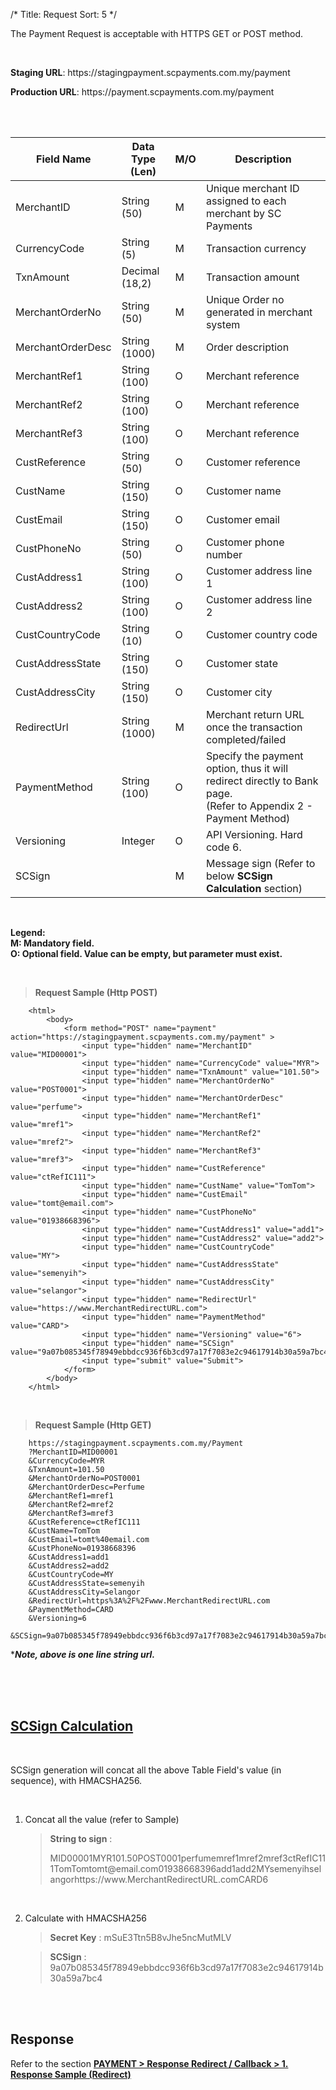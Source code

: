 /*
Title: Request
Sort: 5
*/

The Payment Request is acceptable with HTTPS GET or POST method. 

<br />

**Staging URL**:	htt<span>ps://stagingpayment.scpayments.com.my/payment

**Production URL**: htt<span>ps://payment</span>.scpayments.com.my/payment

<br />
<br />

| Field Name        | Data Type (Len) | M/O | Description                                                                                                          |
|-------------------|-----------------|-----|----------------------------------------------------------------------------------------------------------------------|
| MerchantID        | String (50)     | M   | Unique merchant   ID assigned to each merchant by SC Payments                                                     |
| CurrencyCode      | String (5)      | M   | Transaction currency                                                                                                 |
| TxnAmount         | Decimal (18,2)  | M   | Transaction amount                                                                                                   |
| MerchantOrderNo   | String (50)     | M   | Unique Order no generated in merchant system                                                                         |
| MerchantOrderDesc | String (1000)   | M   | Order description                                                                                                    |
| MerchantRef1      | String (100)    | O   | Merchant reference                                                                                                   |
| MerchantRef2      | String (100)    | O   | Merchant reference                                                                                                   |
| MerchantRef3      | String (100)    | O   | Merchant reference                                                                                                   |
| CustReference     | String (50)     | O   | Customer reference                                                                                                   |
| CustName          | String (150)    | O   | Customer name                                                                                                        |
| CustEmail         | String (150)    | O   | Customer email                                                                                                       |
| CustPhoneNo       | String (50)     | O   | Customer phone number                                                                                                |
| CustAddress1      | String (100)    | O   | Customer address line 1                                                                                              |
| CustAddress2      | String (100)    | O   | Customer address line 2                                                                                              |
| CustCountryCode   | String (10)     | O   | Customer country code                                                                                                |
| CustAddressState  | String (150)    | O   | Customer state                                                                                                       |
| CustAddressCity   | String (150)    | O   | Customer city                                                                                                        |
| RedirectUrl       | String (1000)   | M   | Merchant return URL once the transaction   completed/failed                                                          |
| PaymentMethod     | String (100)    | O   | Specify the payment option, thus it will redirect directly to Bank page.<br />(Refer to Appendix 2 - Payment Method) |
| Versioning        | Integer         | O   | API Versioning. Hard code 6.                                                                                         |
| SCSign            |                 | M   | Message sign (Refer to below <b>SCSign Calculation</b> section)                                                      |




&nbsp;&nbsp;

**Legend:** <br />
**M: Mandatory field.**<br />
**O: Optional field. Value can be empty, but parameter must exist.**


&nbsp;


> **Request Sample (Http POST)**

        <html>
            <body>
                <form method="POST" name="payment" action="https://stagingpayment.scpayments.com.my/payment" >
                    <input type="hidden" name="MerchantID" value="MID00001">
                    <input type="hidden" name="CurrencyCode" value="MYR">
                    <input type="hidden" name="TxnAmount" value="101.50">
                    <input type="hidden" name="MerchantOrderNo" value="POST0001">
                    <input type="hidden" name="MerchantOrderDesc" value="perfume">
                    <input type="hidden" name="MerchantRef1" value="mref1">
                    <input type="hidden" name="MerchantRef2" value="mref2">
                    <input type="hidden" name="MerchantRef3" value="mref3">
                    <input type="hidden" name="CustReference" value="ctRefIC111">
                    <input type="hidden" name="CustName" value="TomTom">
                    <input type="hidden" name="CustEmail" value="tomt@email.com">
                    <input type="hidden" name="CustPhoneNo" value="01938668396">
                    <input type="hidden" name="CustAddress1" value="add1">
                    <input type="hidden" name="CustAddress2" value="add2">
                    <input type="hidden" name="CustCountryCode" value="MY">
                    <input type="hidden" name="CustAddressState" value="semenyih">
                    <input type="hidden" name="CustAddressCity" value="selangor">
                    <input type="hidden" name="RedirectUrl" value="https://www.MerchantRedirectURL.com">
                    <input type="hidden" name="PaymentMethod" value="CARD">
                    <input type="hidden" name="Versioning" value="6">
                    <input type="hidden" name="SCSign" value="9a07b085345f78949ebbdcc936f6b3cd97a17f7083e2c94617914b30a59a7bc4">
                    <input type="submit" value="Submit">
                </form>
            </body>
        </html>

&nbsp;
&nbsp;

> **Request Sample (Http GET)**
    
        https://stagingpayment.scpayments.com.my/Payment
        ?MerchantID=MID00001
        &CurrencyCode=MYR
        &TxnAmount=101.50
        &MerchantOrderNo=POST0001
        &MerchantOrderDesc=Perfume
        &MerchantRef1=mref1
        &MerchantRef2=mref2
        &MerchantRef3=mref3
        &CustReference=ctRefIC111
        &CustName=TomTom
        &CustEmail=tomt%40email.com
        &CustPhoneNo=01938668396
        &CustAddress1=add1
        &CustAddress2=add2
        &CustCountryCode=MY
        &CustAddressState=semenyih
        &CustAddressCity=Selangor
        &RedirectUrl=https%3A%2F%2Fwww.MerchantRedirectURL.com
        &PaymentMethod=CARD
        &Versioning=6
        &SCSign=9a07b085345f78949ebbdcc936f6b3cd97a17f7083e2c94617914b30a59a7bc4
****Note, above is one line string url.***

<br /><br /><br />


## <u>SCSign Calculation</u>

<br />

SCSign generation will concat all the above Table Field's value (in sequence), with HMACSHA256.

<br />

1. Concat all the value (refer to Sample)

    > **String to sign** : <p style="word-wrap: break-word;">MID00001MYR101.50POST0001perfumemref1mref2mref3ctRefIC111TomTomtomt<span>@</span>email.com01938668396add1add2MYsemenyihselangorhttps<span>​://w</span>ww.MerchantRedirectURL.comCARD6</p>

<br />

2. Calculate with HMACSHA256
    > **Secret Key** : mSuE3Ttn5B8vJhe5ncMutMLV

    > **SCSign** : 9a07b085345f78949ebbdcc936f6b3cd97a17f7083e2c94617914b30a59a7bc4


<br /><br />


## Response

Refer to the section <a href="https://devdocs.scpayments.com.my/pages/Payment/RedirectCallback#ResponseRedirect" target="_blank"><b>PAYMENT > Response Redirect / Callback > 1. Response Sample (Redirect)</b></a>